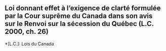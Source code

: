 ## Loi donnant effet à l’exigence de clarté formulée par la Cour suprême du Canada dans son avis sur le Renvoi sur la sécession du Québec (L.C. 2000, ch. 26)
  *[L.C.]: Lois du Canada
